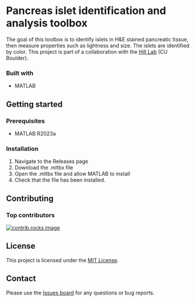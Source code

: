 # Pancreas islet identification and analysis toolbox

The goal of this toolbox is to identify islets in H&E stained pancreatic tissue, then measure properties such as lightness and size. The islets are identified by color. This project is part of a collaboration with the [Hill Lab](https://www.hilllabmicro.bio) (CU Boulder). 

### Built with

* MATLAB

## Getting started

### Prerequisites

* MATLAB R2023a

### Installation

1. Navigate to the Releases page
2. Download the .mltbx file
3. Open the .mltbx file and allow MATLAB to install
4. Check that the file has been installed.

## Contributing

### Top contributors
<a href="https://github.com/BioimageAnalysis/tissue-islet-analysis/graphs/contributors">
  <img src="https://contrib.rocks/image?repo=BioimageAnalysis/tissue-islet-analysis" alt="contrib.rocks image" />
</a>

## License

This project is licensed under the [MIT License](LICENSE).

## Contact

Please use the [Issues board](https://github.com/BioimageAnalysis/tissue-islet-analysis/issues) for any questions or bug reports.